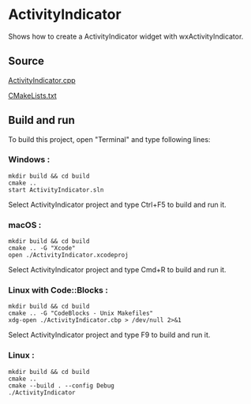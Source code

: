 # ActivityIndicator

Shows how to create a ActivityIndicator widget with wxActivityIndicator.

## Source

[ActivityIndicator.cpp](ActivityIndicator.cpp)

[CMakeLists.txt](CMakeLists.txt)

## Build and run

To build this project, open "Terminal" and type following lines:

### Windows :

``` shell
mkdir build && cd build
cmake .. 
start ActivityIndicator.sln
```

Select ActivityIndicator project and type Ctrl+F5 to build and run it.

### macOS :

``` shell
mkdir build && cd build
cmake .. -G "Xcode"
open ./ActivityIndicator.xcodeproj
```

Select ActivityIndicator project and type Cmd+R to build and run it.

### Linux with Code::Blocks :

``` shell
mkdir build && cd build
cmake .. -G "CodeBlocks - Unix Makefiles"
xdg-open ./ActivityIndicator.cbp > /dev/null 2>&1
```

Select ActivityIndicator project and type F9 to build and run it.

### Linux :

``` shell
mkdir build && cd build
cmake .. 
cmake --build . --config Debug
./ActivityIndicator
```
